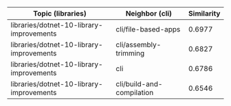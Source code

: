 | Topic (libraries) | Neighbor (cli) | Similarity |
|-------------|-------------------|------------|
| libraries/dotnet-10-library-improvements | cli/file-based-apps | 0.6977 |
| libraries/dotnet-10-library-improvements | cli/assembly-trimming | 0.6827 |
| libraries/dotnet-10-library-improvements | cli | 0.6786 |
| libraries/dotnet-10-library-improvements | cli/build-and-compilation | 0.6546 |
